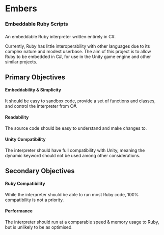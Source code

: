 # Embers
### Embeddable Ruby Scripts
### 
An embeddable Ruby interpreter written entirely in C#.

Currently, Ruby has little interoperability with other languages due to its complex nature and modest userbase. The aim of this project is to allow Ruby to be embedded in C#, for use in the Unity game engine and other similar projects.

## Primary Objectives
#### Embeddability & Simplicity
It should be easy to sandbox code, provide a set of functions and classes, and control the interpreter from C#.
#### Readability
The source code should be easy to understand and make changes to.
#### Unity Compatibility
The interpreter should have full compatibility with Unity, meaning the dynamic keyword should not be used among other considerations.

## Secondary Objectives
#### Ruby Compatibility
While the interpreter should be able to run most Ruby code, 100% compatibility is not a priority.
#### Performance
The interpreter should run at a comparable speed & memory usage to Ruby, but is unlikely to be as optimised.

